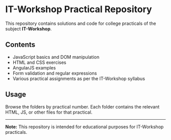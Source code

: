 # IT-Workshop Practical Repository

This repository contains solutions and code for college practicals of the subject **IT-Workshop**.

## Contents

- JavaScript basics and DOM manipulation
- HTML and CSS exercises
- AngularJS examples
- Form validation and regular expressions
- Various practical assignments as per the IT-Workshop syllabus

## Usage

Browse the folders by practical number. Each folder contains the relevant HTML, JS, or other files for that practical.

---

**Note:** This repository is intended for educational purposes for IT-Workshop practicals.